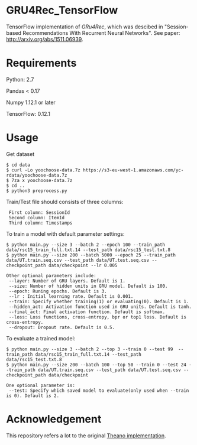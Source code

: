 # GRU4Rec_TensorFlow
TensorFlow implementation of *GRu4Rec*, which was descibed in "Session-based Recommendations With Recurrent Neural Networks". See paper: http://arxiv.org/abs/1511.06939. 

# Requirements
Python: 2.7

Pandas < 0.17 

Numpy 1.12.1 or later

TensorFlow: 0.12.1

# Usage
Get dataset

    $ cd data
    $ curl -Lo yoochoose-data.7z https://s3-eu-west-1.amazonaws.com/yc-rdata/yoochoose-data.7z
    $ 7za x yoochoose-data.7z
    $ cd ..
    $ python3 preprocess.py

Train/Test file should consists of three columns:   

     First column: SessionId  
     Second column: ItemId  
     Third column: Timestamps

To train a model with default parameter settings:

    $ python main.py --size 3 --batch 2 --epoch 100 --train_path data/rsc15_train_full.txt.14 --test_path data/rsc15_test.txt.8
    $ python main.py --size 200 --batch 5000 --epoch 25 --train_path data/UT.train.seq.csv --test_path data/UT.test.seq.csv --checkpoint_path data/checkpoint --lr 0.005

    Other optional parameters include:   
     --layer: Number of GRU layers. Default is 1.  
     --size: Number of hidden units in GRU model. Default is 100.   
     --epoch: Runing epochs. Default is 3.   
     --lr : Initial learning rate. Default is 0.001.   
     --train: Specify whether training(1) or evaluating(0). Default is 1.   
     --hidden_act: Activation function used in GRU units. Default is tanh.   
     --final_act: Final activation function. Default is softmax.    
     --loss: Loss functions, cross-entropy, bpr or top1 loss. Default is cross-entropy.      
     --dropout: Dropout rate. Default is 0.5.

To evaluate a trained model:

    $ python main.py --size 3 --batch 2 --top 3 --train 0 --test 99  --train_path data/rsc15_train_full.txt.14 --test_path data/rsc15_test.txt.8
    $ python main.py --size 200 --batch 100 --top 50 --train 0 --test 24 --train_path data/UT.train.seq.csv --test_path data/UT.test.seq.csv --checkpoint_path data/checkpoint
    
    One optional parameter is:    
     --test: Specify which saved model to evaluate(only used when --train is 0). Default is 2.

# Acknowledgement
This repository refers a lot to the original [Theano implementation](https://github.com/hidasib/GRU4Rec).
